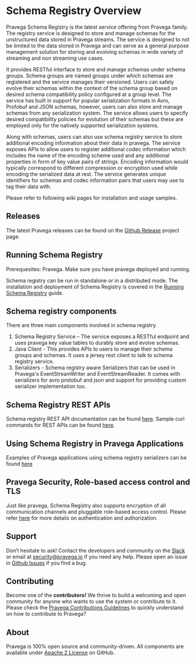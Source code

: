 <!--
Copyright (c) Dell Inc., or its subsidiaries. All Rights Reserved.

Licensed under the Apache License, Version 2.0 (the "License");
you may not use this file except in compliance with the License.
You may obtain a copy of the License at

    http://www.apache.org/licenses/LICENSE-2.0
-->
# Schema Registry Overview

Pravega Schema Registry is the latest service offering from Pravega family. The registry service is designed to store and manage schemas for the unstructured data stored in Pravega streams. The service is designed to not be limited to the data stored in Pravega and can serve as a general purpose management solution for storing and evolving schemas in wide variety of streaming and non streaming use cases.

It provides RESTful interface to store and manage schemas under schema groups. Schema groups are named groups under which schemas are registered and the service manages their versioned. Users can safely evolve their schemas within the context of the schema group based on desired schema compatibility policy configured at a group level. The service has built in support for popular serialization formats in Avro, Profobuf and JSON schemas, however, users can also store and manage schemas from any serialization system. The service allows users to specify desired compatibility policies for evolution of their schemas but these are employed only for the natively supported serialization systems.

Along with schemas, users can also use schema registry service to store additional encoding information about their data in pravega. The service exposes APIs to allow users to register additional codec information which includes the name of the encoding scheme used and any additional properties in form of key value pairs of strings. Encoding information would typically correspond to different compression or encryption used while encoding the serialized data at rest. The service generates unique identifiers for schemas and codec information pairs that users may use to tag their data with. 


Please refer to following wiki pages for installation and usage samples. 

## Releases

The latest Pravega releases can be found on the [Github Release](https://github.com/pravega/pravega/releases) project page.

## Running Schema Registry

Prerequesites: Pravega. Make sure you have pravega deployed and running. 

Schema registry can be run in standalone or in a distributed mode. The installation and deployment of Schema Registry is covered in the [Running Schema Registry](installation-guide.md) guide.

## Schema registry components
There are three main components involved in schema registry.
1.    Schema Registry Service – The service exposes a RESTful endpoint and uses pravega key value tables to durably store and evolve schemas.
2.    Java Client - This provides APIs to users to manage their schema groups and schemas. It uses a jersey rest client to talk to schema registry service.  
3.    Serializers - Schema registry aware Serializers that can be used in Pravega's EventStreamWriter and EventStreamReader. It comes with serializers for avro protobuf and json and support for providing custom serializer implementation too.  

## Schema Registry REST APIs
Schema registry REST API documentation can be found [here](rest-documentation.md). 
Sample curl commands for REST APIs can be found [here](rest-usage.md). 

## Using Schema Registry in Pravega Applications 

Examples of Pravega applications using schema registry serializers can be found [here](pravega-applications.md)

## Pravega Security, Role-based access control and TLS

Just like pravega, Schema Registry also supports encryption of all communication channels and pluggable role-based access control. 
Please refer [here](security.md) for more details on authentication and authorization.

## Support

Don’t hesitate to ask! Contact the developers and community on the [Slack](https://pravega-io.slack.com/) or email at security@pravega.io if you need any help.
Please open an issue in [Github Issues](https://github.com/pravega/pravega/issues) if you find a bug.

## Contributing

Become one of the **contributors!** We thrive to build a welcoming and open
community for anyone who wants to use the system or contribute to it.
Please check the [Pravega Contributions Guidelines](contributing.md) to quickly understand on how to contribute to Pravega? 

## About

Pravega is 100% open source and community-driven. All components are available
under [Apache 2 License](https://www.apache.org/licenses/LICENSE-2.0.html) on
GitHub.
